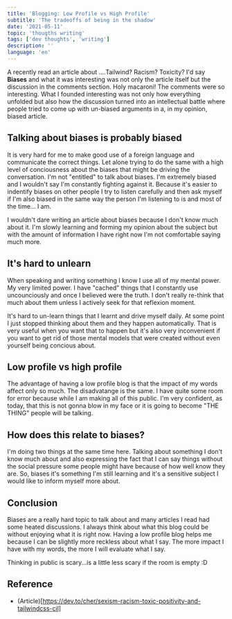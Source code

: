 ```yaml
---
title: 'Blogging: Low Profile vs High Profile'
subtitle: 'The tradeoffs of being in the shadow'
date: '2021-05-11'
topic: 'thougths writing'
tags: ['dev thoughts', 'writing']
description: ''
language: 'en'
---
```


A recently read an article about ....Tailwind? Racism? Toxicity? I'd say **Biases** and what it was interesting was not only the article itself but the discussion in the comments section. Holy macaroni! The comments were so interesting. What I founded interesting was not only how everything unfolded but also how the discussion turned into an intellectual battle where people tried to come up with un-biased arguments in a, in my opinion, biased article.

## Talking about biases is probably biased

It is very hard for me to make good use of a foreign language and communicate the correct things. Let alone trying to do the same with a high level of conciousness about the biases that might be driving the conversation. I'm not "entitled" to talk about biases. I'm extremely biased and I wouldn't say I'm constantly fighting against it. Because it's easier to indentify biases on other people I try to listen carefully and then ask myself if I'm also biased in the same way the person I'm listening to is and most of the time... I am.

I wouldn't dare writing an article about biases because I don't know much about it. I'm slowly learning and forming my opinion about the subject but with the amount of information I have right now I'm not comfortable saying much more.

## It's hard to unlearn

When speaking and writing something I know I use all of my mental power. My very limited power. I have "cached" things that I constantly use uncounciously and once I believed were the truth. I don't really re-think that much about them unless I actively seek for that reflexion moment.

It's hard to un-learn things that I learnt and drive myself daily. At some point I just stopped thinking about them and they happen automatically. That is very useful when you want that to happen but it's also very inconvenient if you want to get rid of those mental models that were created without even yourself being concious about.

## Low profile vs high profile

The advantage of having a low profile blog is that the impact of my words affect only so much. The disadvatange is the same. I have quite some room for error because while I am making all of this public. I'm very confident, as today, that this is not gonna blow in my face or it is going to become "THE THING" people will be talking.

## How does this relate to biases?

I'm doing two things at the same time here. Talking about something I don't know much about and also expressing the fact that I can say things without the social pressure some people might have because of how well know they are. So, biases it's something I'm still learning and it's a sensitive subject I would like to inform myself more about.

## Conclusion

Biases are a really hard topic to talk about and many articles I read had some heated discussions. I always think about what this blog could be without enjoying what it is right now. Having a low profile blog helps me because I can be slightly more reckless about what I say. The more impact I have with my words, the more I will evaluate what I say.

Thinking in public is scary...is a little less scary if the room is empty :D

## Reference

- (Article)[https://dev.to/cher/sexism-racism-toxic-positivity-and-tailwindcss-cil]
